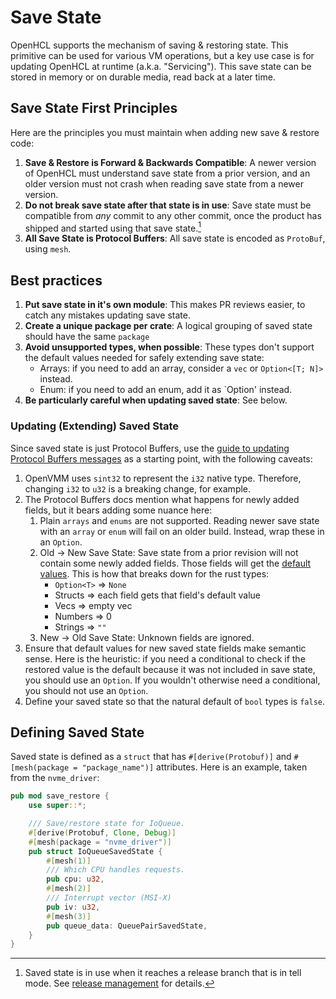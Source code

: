 # Save State

OpenHCL supports the mechanism of saving & restoring state. This primitive can
be used for various VM operations, but a key use case is for updating OpenHCL at
runtime (a.k.a. "Servicing"). This save state can be stored in memory or on
durable media, read back at a later time.

## Save State First Principles

Here are the principles you must maintain when adding new save & restore code:

1. **Save & Restore is Forward & Backwards Compatible**: A newer version of
   OpenHCL must understand save state from a prior version, and an older version
   must not crash when reading save state from a newer version.
2. **Do not break save state after that state is in use**: Save state must be
   compatible from *any* commit to any other commit, once the product has
   shipped and started using that save state.[^1]
3. **All Save State is Protocol Buffers**: All save state is encoded as
   `ProtoBuf`, using `mesh`.

## Best practices

1. **Put save state in it's own module**: This makes PR reviews easier, to catch
   any mistakes updating save state.
2. **Create a unique package per crate**: A logical grouping of saved state
   should have the same `package`
3. **Avoid unsupported types, when possible**: These types don't support the
   default values needed for safely extending save state:
    * Arrays: if you need to add an array, consider a `vec` or `Option<[T; N]>`
      instead.
    * Enum: if you need to add an enum, add it as `Option<MyEnum>' instead.
4. **Be particularly careful when updating saved state**: See below.

### Updating (Extending) Saved State

Since saved state is just Protocol Buffers, use the [guide to updating Protocol
Buffers messages](https://protobuf.dev/programming-guides/proto3/#updating) as a
starting point, with the following caveats:

1. OpenVMM uses `sint32` to represent the `i32` native type. Therefore, changing
   `i32` to `u32` is a breaking change, for example.
2. The Protocol Buffers docs mention what happens for newly added fields, but it
   bears adding some nuance here:
    1. Plain `arrays` and `enums` are not supported. Reading newer save state
       with an `array` or `enum` will fail on an older build. Instead, wrap
       these in an `Option`.
    2. Old -> New Save State: Save state from a prior revision will not contain
       some newly added fields. Those fields will get the [default
       values](https://protobuf.dev/programming-guides/proto3/#default). This is
       how that breaks down for the rust types:
        * `Option<T>` => `None`
        * Structs => each field gets that field's default value
        * Vecs => empty vec
        * Numbers => 0
        * Strings => `""`
    3. New -> Old Save State: Unknown fields are ignored.
3. Ensure that default values for new saved state fields make semantic sense.
   Here is the heuristic: if you need a conditional to check if the restored
   value is the default because it was not included in save state, you should
   use an `Option`. If you wouldn't otherwise need a conditional, you should not
   use an `Option`.
4. Define your saved state so that the natural default of `bool` types is
   `false`.

## Defining Saved State

Saved state is defined as a `struct` that has `#[derive(Protobuf)]` and
`#[mesh(package = "package_name")]` attributes. Here is an example, taken from
the `nvme_driver`:

```rust
pub mod save_restore {
    use super::*;

    /// Save/restore state for IoQueue.
    #[derive(Protobuf, Clone, Debug)]
    #[mesh(package = "nvme_driver")]
    pub struct IoQueueSavedState {
        #[mesh(1)]
        /// Which CPU handles requests.
        pub cpu: u32,
        #[mesh(2)]
        /// Interrupt vector (MSI-X)
        pub iv: u32,
        #[mesh(3)]
        pub queue_data: QueuePairSavedState,
    }
}
```

[^1]: Saved state is in use when it reaches a release branch that is in tell
    mode. See [release management](./release.md) for details.
